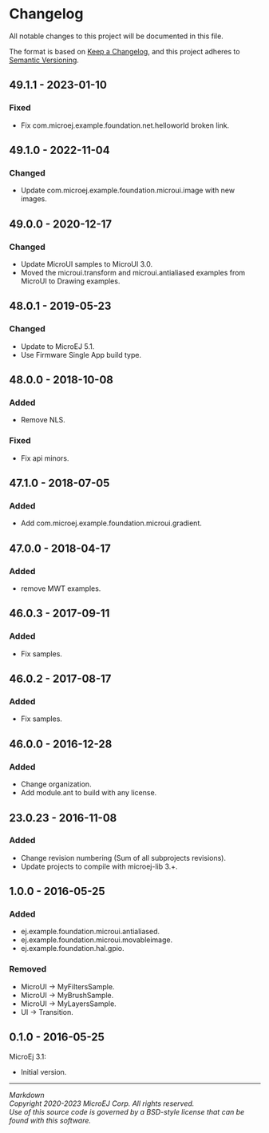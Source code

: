 # Changelog

All notable changes to this project will be documented in this file.

The format is based on [Keep a Changelog](https://keepachangelog.com/en/1.0.0/),
and this project adheres to [Semantic Versioning](https://semver.org/spec/v2.0.0.html).

## 49.1.1 - 2023-01-10

### Fixed

  - Fix com.microej.example.foundation.net.helloworld broken link.

## 49.1.0 - 2022-11-04

### Changed

  - Update com.microej.example.foundation.microui.image with new images.

## 49.0.0 - 2020-12-17

### Changed

  - Update MicroUI samples to MicroUI 3.0.
  - Moved the microui.transform and microui.antialiased examples from MicroUI to Drawing examples.
  
## 48.0.1 - 2019-05-23

### Changed

  - Update to MicroEJ 5.1.
  - Use Firmware Single App build type.
  
## 48.0.0 - 2018-10-08

### Added

  - Remove NLS.

### Fixed

  - Fix api minors.


## 47.1.0 - 2018-07-05

### Added

  - Add com.microej.example.foundation.microui.gradient.

## 47.0.0 - 2018-04-17

### Added

  - remove MWT examples.

## 46.0.3 - 2017-09-11

### Added

  - Fix samples.

## 46.0.2 - 2017-08-17

### Added

  - Fix samples.

## 46.0.0 - 2016-12-28

### Added

  - Change organization.
  - Add module.ant to build with any license.

## 23.0.23 - 2016-11-08

### Added

  - Change revision numbering (Sum of all subprojects revisions).
  - Update projects to compile with microej-lib 3.+.

## 1.0.0 - 2016-05-25

### Added

  - ej.example.foundation.microui.antialiased.
  - ej.example.foundation.microui.movableimage.
  - ej.example.foundation.hal.gpio.

### Removed

  - MicroUI -> MyFiltersSample.
  - MicroUI -> MyBrushSample.
  - MicroUI -> MyLayersSample.
  - UI -> Transition.

## 0.1.0 - 2016-05-25

MicroEj 3.1:
  - Initial version.

---  
_Markdown_   
_Copyright 2020-2023 MicroEJ Corp. All rights reserved._  
_Use of this source code is governed by a BSD-style license that can be found with this software._  